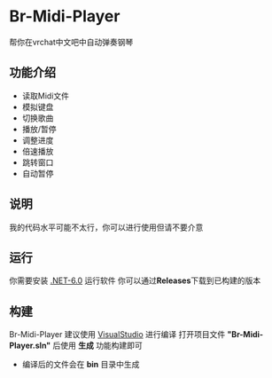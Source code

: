 # Br-Midi-Player
帮你在vrchat中文吧中自动弹奏钢琴

## 功能介绍
* 读取Midi文件
* 模拟键盘
* 切换歌曲
* 播放/暂停
* 调整进度
* 倍速播放
* 跳转窗口
* 自动暂停

## 说明
我的代码水平可能不太行，你可以进行使用但请不要介意

## 运行
你需要安装 [.NET-6.0](https://dotnet.microsoft.com/en-us/download/dotnet/6.0) 运行软件
你可以通过**Releases**下载到已构建的版本

## 构建
Br-Midi-Player 建议使用 [VisualStudio](https://visualstudio.microsoft.com) 进行编译
打开项目文件 **"Br-Midi-Player.sln"** 后使用 **生成** 功能构建即可
* 编译后的文件会在 **bin** 目录中生成
